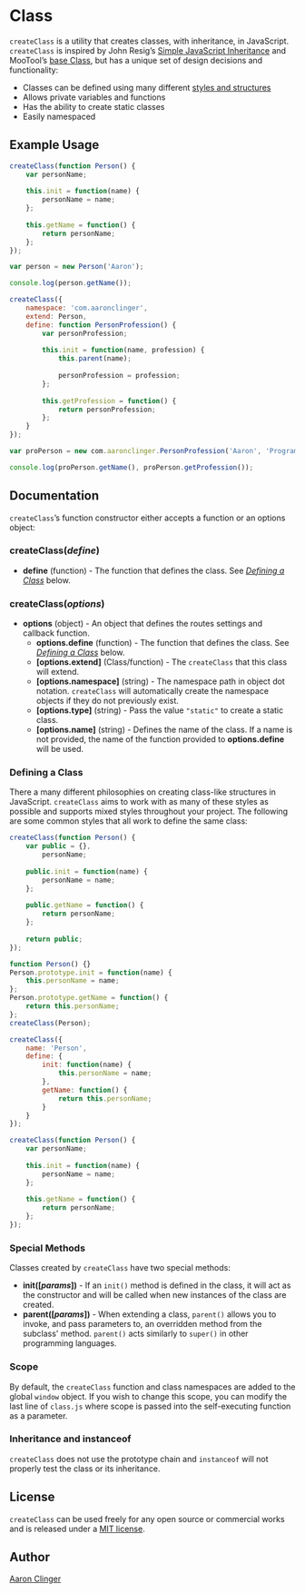 # Class

`createClass` is a utility that creates classes, with inheritance, in JavaScript. `createClass` is inspired by John Resig’s [Simple JavaScript Inheritance](http://ejohn.org/blog/simple-javascript-inheritance/) and MooTool’s [base Class](http://mootools.net/docs/core/Class/Class), but has a unique set of design decisions and functionality:

* Classes can be defined using many different [styles and structures](https://github.com/aaronclinger/class.js#defining-a-class)
* Allows private variables and functions
* Has the ability to create static classes
* Easily namespaced

## Example Usage

```js
createClass(function Person() {
	var personName;
	
	this.init = function(name) {
		personName = name;
	};
	
	this.getName = function() {
		return personName;
	};
});

var person = new Person('Aaron');

console.log(person.getName());

createClass({
	namespace: 'com.aaronclinger',
	extend: Person,
	define: function PersonProfession() {
		var personProfession;
		
		this.init = function(name, profession) {
			this.parent(name);
			
			personProfession = profession;
		};
		
		this.getProfession = function() {
			return personProfession;
		};
	}
});

var proPerson = new com.aaronclinger.PersonProfession('Aaron', 'Programmer');

console.log(proPerson.getName(), proPerson.getProfession());
```


## Documentation

`createClass`’s function constructor either accepts a function or an options object:

### createClass(*define*)

* **define** (function) - The function that defines the class. See *[Defining a Class](https://github.com/aaronclinger/class.js#defining-a-class)* below.

### createClass(*options*)

* **options** (object) - An object that defines the routes settings and callback function.
    * **options.define** (function) - The function that defines the class. See *[Defining a Class](https://github.com/aaronclinger/class.js#defining-a-class)* below.
    * **[options.extend]** (Class/function) - The `createClass` that this class will extend.
    * **[options.namespace]** (string) - The namespace path in object dot notation. `createClass` will automatically create the namespace objects if they do not previously exist.
    * **[options.type]** (string) - Pass the value `"static"` to create a static class. 
    * **[options.name]** (string) - Defines the name of the class. If a name is not provided, the name of the function provided to **options.define** will be used.

### Defining a Class

There a many different philosophies on creating class-like structures in JavaScript. `createClass` aims to work with as many of these styles as possible and supports mixed styles throughout your project. The following are some common styles that all work to define the same class:

```js
createClass(function Person() {
	var public = {},
	    personName;
	
	public.init = function(name) {
		personName = name;
	};
	
	public.getName = function() {
		return personName;
	};
	
	return public;
});

function Person() {}
Person.prototype.init = function(name) {
	this.personName = name;
};
Person.prototype.getName = function() {
	return this.personName;
};
createClass(Person);

createClass({
	name: 'Person',
	define: {
		init: function(name) {
			this.personName = name;
		},
		getName: function() {
			return this.personName;
		}
	}
});

createClass(function Person() {
	var personName;
	
	this.init = function(name) {
		personName = name;
	};
	
	this.getName = function() {
		return personName;
	};
});
```


### Special Methods

Classes created by `createClass` have two special methods:

* **init([*params*])** - If an `init()` method is defined in the class, it will act as the constructor and will be called when new instances of the class are created.
* **parent([*params*])** - When extending a class, `parent()` allows you to invoke, and pass parameters to, an overridden method from the subclass' method. `parent()` acts similarly to `super()` in other programming languages.


### Scope

By default, the `createClass` function and class namespaces are added to the global `window` object. If you wish to change this scope, you can modify the last line of `class.js` where scope is passed into the self-executing function as a parameter.


### Inheritance and instanceof

`createClass` does not use the prototype chain and `instanceof` will not properly test the class or its inheritance.


## License

`createClass` can be used freely for any open source or commercial works and is released under a [MIT license](http://en.wikipedia.org/wiki/MIT_License).


## Author

[Aaron Clinger](http://aaronclinger.com)